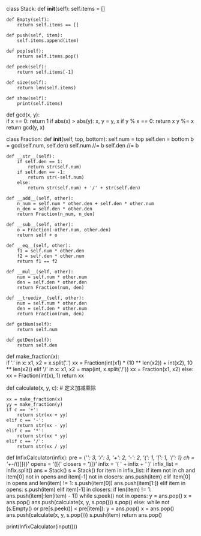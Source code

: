 class Stack: 
    def __init__(self):
        self.items = []

    def Empty(self):
        return self.items == []

    def push(self, item):
        self.items.append(item)

    def pop(self):
        return self.items.pop()

    def peek(self):
        return self.items[-1]

    def size(self):
        return len(self.items)

    def show(self):
        print(self.items)


def gcd(x, y):  
    if x == 0:
        return 1
    if abs(x) > abs(y):
        x, y = y, x
    if y % x == 0:
        return x
    y %= x
    return gcd(y, x)


class Fraction: 
    def __init__(self, top, bottom):
        self.num = top
        self.den = bottom
        b = gcd(self.num, self.den)
        self.num //= b
        self.den //= b

    def __str__(self):
        if self.den == 1: 
            return str(self.num)
        if self.den == -1:
            return str(-self.num)
        else:
            return str(self.num) + '/' + str(self.den)

    def __add__(self, other):
        n_num = self.num * other.den + self.den * other.num
        n_den = self.den * other.den
        return Fraction(n_num, n_den)

    def __sub__(self, other):
        o = Fraction(-other.num, other.den)
        return self + o

    def __eq__(self, other):
        f1 = self.num * other.den
        f2 = self.den * other.num
        return f1 == f2

    def __mul__(self, other):
        num = self.num * other.num
        den = self.den * other.den
        return Fraction(num, den)

    def __truediv__(self, other):
        num = self.num * other.den
        den = self.den * other.num
        return Fraction(num, den)

    def getNum(self):
        return self.num

    def getDen(self):
        return self.den


def make_fraction(x):  
    if '.' in x:
        x1, x2 = x.split('.')
        xx = Fraction(int(x1) * (10 ** len(x2)) + int(x2), 10 ** len(x2))
    elif '/' in x:
        x1, x2 = map(int, x.split('/'))
        xx = Fraction(x1, x2)
    else:
        xx = Fraction(int(x), 1)
    return xx


def calculate(x, y, c):  # 定义加减乘除

    xx = make_fraction(x)
    yy = make_fraction(y)
    if c == '+':
        return str(xx + yy)
    elif c == '-':
        return str(xx - yy)
    elif c == '*':
        return str(xx * yy)
    elif c == '/':
        return str(xx / yy)


def InfixCalculator(infix): 
    pre = {'*': 3, '/': 3, '+': 2, '-': 2, '(': 1, '[': 1, '{': 1}
    ch = '+-*/()[]{}'
    opens = '([{'
    closers = ')]}'
    infix = '( ' + infix + ' )'
    infix_list = infix.split()
    ans = Stack()
    s = Stack()
    for item in infix_list:
        if item not in ch and item[0] not in opens and item[-1] not in closers:
            ans.push(item)
        elif item[0] in opens and len(item) != 1:
            s.push(item[0])
            ans.push(item[1:])
        elif item in opens:
            s.push(item)
        elif item[-1] in closers:
            if len(item) != 1:
                ans.push(item[:len(item) - 1])
            while s.peek() not in opens:
                y = ans.pop()
                x = ans.pop()
                ans.push(calculate(x, y, s.pop()))
            s.pop()
        else:
            while not (s.Empty() or pre[s.peek()] < pre[item]):
                y = ans.pop()
                x = ans.pop()
                ans.push(calculate(x, y, s.pop()))
            s.push(item)
    return ans.pop()


print(InfixCalculator(input()))
